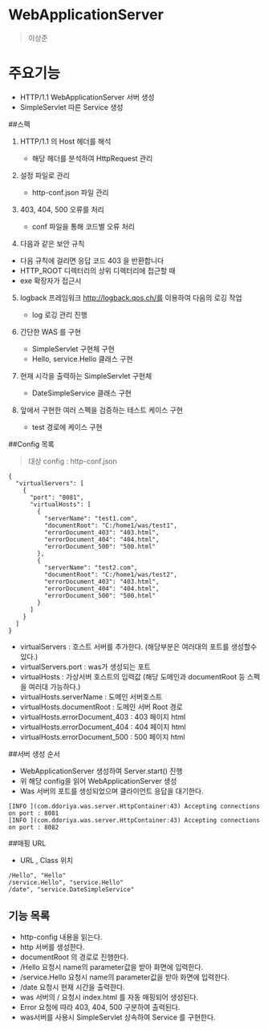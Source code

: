 # WebApplicationServer
> 이상준

# 주요기능
- HTTP/1.1 WebApplicationServer 서버 생성
- SimpleServlet 따른 Service 생성

##스펙
1. HTTP/1.1 의 Host 헤더를 해석
   * 해당 헤더를 분석하여 HttpRequest 관리
    

2. 설정 파일로 관리
   * http-conf.json 파일 관리
    

3. 403, 404, 500 오류를 처리
   * conf 파일을 통해 코드별 오류 처리
    

4. 다음과 같은 보안 규칙
* 다음 규칙에 걸리면 응답 코드 403 을 반환합니다
* HTTP_ROOT 디렉터리의 상위 디렉터리에 접근할 때
* exe 확장자가 접근시


5. logback 프레임워크 http://logback.qos.ch/를 이용하여 다음의 로깅 작업
   * log 로깅 관리 진행
    

6. 간단한 WAS 를 구현
   * SimpleServlet 구현체 구현
   * Hello, service.Hello 클래스 구현
    

7. 현재 시각을 출력하는 SimpleServlet 구현체
   * DateSimpleService 클래스 구현
    

8. 앞에서 구현한 여러 스펙을 검증하는 테스트 케이스 구현
   * test 경로에 케이스 구현
    

##Config 목록
> 대상 config : http-conf.json
~~~
{
  "virtualServers": [
    {
      "port": "8081",
      "virtualHosts": [
        {
          "serverName": "test1.com",
          "documentRoot": "C:/home1/was/test1",
          "errorDocument_403": "403.html",
          "errorDocument_404": "404.html",
          "errorDocument_500": "500.html"
        },
        {
          "serverName": "test2.com",
          "documentRoot": "C:/home1/was/test2",
          "errorDocument_403": "403.html",
          "errorDocument_404": "404.html",
          "errorDocument_500": "500.html"
        }
      ]
    }
  ]
}
~~~
* virtualServers : 호스트 서버를 추가한다. (해당부분은 여러대의 포트를 생성할수있다.)
* virtualServers.port : was가 생성되는 포트
* virtualHosts : 가상서버 호스트의 입력값 (해당 도메인과 documentRoot 등 스펙을 여러대 가능하다.)
* virtualHosts.serverName : 도메인 서버호스트
* virtualHosts.documentRoot : 도메인 서버 Root 경로
* virtualHosts.errorDocument_403 : 403 페이지 html
* virtualHosts.errorDocument_404 : 404 페이지 html
* virtualHosts.errorDocument_500 : 500 페이지 html

##서버 생성 순서
*  WebApplicationServer 생성하여 Server.start() 진행
*  위 해당 config을 읽어 WebApplicationServer 생성
*  Was 서버의 포트를 생성되었으며 클라이언트 응답을 대기한다.
~~~
[INFO ](com.ddoriya.was.server.HttpContainer:43) Accepting connections on port : 8081
[INFO ](com.ddoriya.was.server.HttpContainer:43) Accepting connections on port : 8082
~~~

##매핑 URL
* URL , Class 위치
~~~
/Hello", "Hello"
/service.Hello", "service.Hello"
/date", "service.DateSimpleService"
~~~

## 기능 목록
* http-config 내용을 읽는다.
* http 서버를 생성한다.
* documentRoot 의 경로로 진행한다.
* /Hello 요청시 name의 parameter값을 받아 화면에 입력한다.
* /service.Hello 요청시 name의 parameter값을 받아 화면에 입력한다.
* /date 요청시 현재 시간을 출력한다.
* was 서버의 / 요청시 index.html 를 자동 매핑되어 생성된다.
* Error 요청에 따라 403, 404, 500 구분하여 출력된다. 
* was서버를 사용시 SimpleServlet 상속하여 Service 를 구현한다.